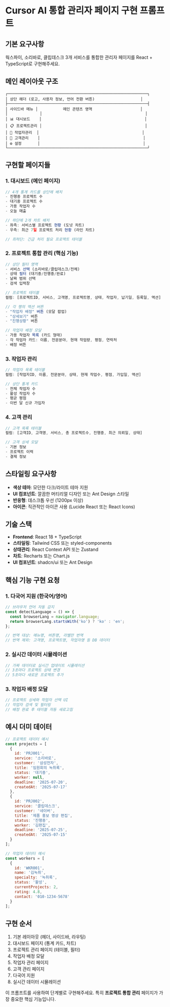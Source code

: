 # Cursor AI 통합 관리자 페이지 구현 프롬프트

## 기본 요구사항
웍스파이, 소리바로, 클립데스크 3개 서비스를 통합한 관리자 페이지를 React + TypeScript로 구현해주세요.

## 메인 레이아웃 구조
```
┌─────────────────────────────────────────────────────────────┐
│ 상단 헤더 (로고, 사용자 정보, 언어 전환 버튼)                    │
├─────────────────────────────────────────────────────────────┤
│ 사이드바 메뉴 │           메인 콘텐츠 영역                     │
│              │                                             │
│ 📊 대시보드    │                                             │
│ 📋 프로젝트관리 │                                             │
│ 👥 작업자관리  │                                             │
│ 🏢 고객관리    │                                             │
│ ⚙️ 설정       │                                             │
└─────────────────────────────────────────────────────────────┘
```

## 구현할 페이지들

### 1. 대시보드 (메인 페이지)
```jsx
// 4개 통계 카드를 상단에 배치
- 진행중 프로젝트 수
- 대기중 프로젝트 수
- 가용 작업자 수
- 오늘 매출

// 하단에 2개 차트 배치
- 좌측: 서비스별 프로젝트 현황 (도넛 차트)
- 우측: 최근 7일 프로젝트 처리 현황 (라인 차트)

// 최하단: 긴급 처리 필요 프로젝트 테이블
```

### 2. 프로젝트 통합 관리 (핵심 기능)
```jsx
// 상단 필터 영역
- 서비스 선택 (소리바로/클립데스크/전체)
- 상태 필터 (대기중/진행중/완료)
- 날짜 범위 선택
- 검색 입력창

// 프로젝트 테이블
컬럼: [프로젝트ID, 서비스, 고객명, 프로젝트명, 상태, 작업자, 납기일, 등록일, 액션]

// 각 행의 액션 버튼
- "작업자 배정" 버튼 (모달 팝업)
- "상세보기" 버튼
- "진행상황" 버튼

// 작업자 배정 모달
- 가용 작업자 목록 (카드 형태)
- 각 작업자 카드: 이름, 전문분야, 현재 작업량, 평점, 연락처
- 배정 버튼
```

### 3. 작업자 관리
```jsx
// 작업자 목록 테이블
컬럼: [작업자ID, 이름, 전문분야, 상태, 현재 작업수, 평점, 가입일, 액션]

// 상단 통계 카드
- 전체 작업자 수
- 활성 작업자 수
- 평균 평점
- 이번 달 신규 가입자
```

### 4. 고객 관리
```jsx
// 고객 목록 테이블
컬럼: [고객ID, 고객명, 서비스, 총 프로젝트수, 진행중, 최근 의뢰일, 상태]

// 고객 상세 모달
- 기본 정보
- 프로젝트 이력
- 결제 정보
```

## 스타일링 요구사항
- **색상 테마**: 모던한 다크/라이트 테마 지원
- **UI 컴포넌트**: 깔끔한 머티리얼 디자인 또는 Ant Design 스타일
- **반응형**: 데스크톱 우선 (1200px 이상)
- **아이콘**: 직관적인 아이콘 사용 (Lucide React 또는 React Icons)

## 기술 스택
- **Frontend**: React 18 + TypeScript
- **스타일링**: Tailwind CSS 또는 styled-components
- **상태관리**: React Context API 또는 Zustand
- **차트**: Recharts 또는 Chart.js
- **UI 컴포넌트**: shadcn/ui 또는 Ant Design

## 핵심 기능 구현 요청

### 1. 다국어 지원 (한국어/영어)
```jsx
// 브라우저 언어 자동 감지
const detectLanguage = () => {
  const browserLang = navigator.language;
  return browserLang.startsWith('ko') ? 'ko' : 'en';
};

// 번역 대상: 메뉴명, 버튼명, 라벨만 번역
// 번역 제외: 고객명, 프로젝트명, 작업자명 등 DB 데이터
```

### 2. 실시간 데이터 시뮬레이션
```jsx
// 가짜 데이터로 실시간 업데이트 시뮬레이션
// 3초마다 프로젝트 상태 변경
// 5초마다 새로운 프로젝트 추가
```

### 3. 작업자 배정 모달
```jsx
// 프로젝트 상세와 작업자 선택 UI
// 작업자 검색 및 필터링
// 배정 완료 후 테이블 자동 새로고침
```

## 예시 더미 데이터
```jsx
// 프로젝트 데이터 예시
const projects = [
  {
    id: 'PRJ001',
    service: '소리바로',
    customer: '삼성전자',
    title: '임원회의 녹취록',
    status: '대기중',
    worker: null,
    deadline: '2025-07-20',
    createdAt: '2025-07-17'
  },
  {
    id: 'PRJ002',
    service: '클립데스크',
    customer: '네이버',
    title: '제품 홍보 영상 편집',
    status: '진행중',
    worker: '김편집',
    deadline: '2025-07-25',
    createdAt: '2025-07-15'
  }
];

// 작업자 데이터 예시
const workers = [
  {
    id: 'WKR001',
    name: '김녹취',
    specialty: '녹취록',
    status: '활성',
    currentProjects: 2,
    rating: 4.8,
    contact: '010-1234-5678'
  }
];
```

## 구현 순서
1. 기본 레이아웃 (헤더, 사이드바, 라우팅)
2. 대시보드 페이지 (통계 카드, 차트)
3. 프로젝트 관리 페이지 (테이블, 필터)
4. 작업자 배정 모달
5. 작업자 관리 페이지
6. 고객 관리 페이지
7. 다국어 지원
8. 실시간 데이터 시뮬레이션

이 프롬프트를 사용하여 단계별로 구현해주세요. 특히 **프로젝트 통합 관리** 페이지가 가장 중요한 핵심 기능입니다.